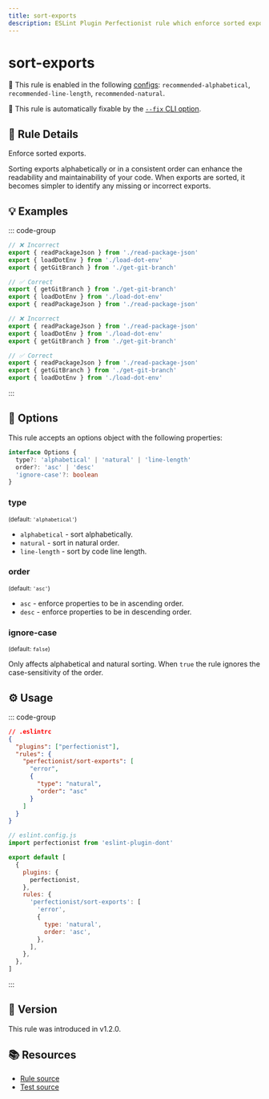 ```yaml
---
title: sort-exports
description: ESLint Plugin Perfectionist rule which enforce sorted exports
---
```


# sort-exports

💼 This rule is enabled in the following [configs](/configs/): `recommended-alphabetical`, `recommended-line-length`, `recommended-natural`.

🔧 This rule is automatically fixable by the [`--fix` CLI option](https://eslint.org/docs/latest/user-guide/command-line-interface#--fix).

<!-- end auto-generated rule header -->

## 📖 Rule Details

Enforce sorted exports.

Sorting exports alphabetically or in a consistent order can enhance the readability and maintainability of your code. When exports are sorted, it becomes simpler to identify any missing or incorrect exports.

## 💡 Examples

::: code-group

<!-- prettier-ignore -->
```js [Alphabetical and Natural Sorting]
// ❌ Incorrect
export { readPackageJson } from './read-package-json'
export { loadDotEnv } from './load-dot-env'
export { getGitBranch } from './get-git-branch'

// ✅ Correct
export { getGitBranch } from './get-git-branch'
export { loadDotEnv } from './load-dot-env'
export { readPackageJson } from './read-package-json'
```

<!-- prettier-ignore -->
```js [Sorting by Line Length]
// ❌ Incorrect
export { readPackageJson } from './read-package-json'
export { loadDotEnv } from './load-dot-env'
export { getGitBranch } from './get-git-branch'

// ✅ Correct
export { readPackageJson } from './read-package-json'
export { getGitBranch } from './get-git-branch'
export { loadDotEnv } from './load-dot-env'
```

:::

## 🔧 Options

This rule accepts an options object with the following properties:

```ts
interface Options {
  type?: 'alphabetical' | 'natural' | 'line-length'
  order?: 'asc' | 'desc'
  'ignore-case'?: boolean
}
```

### type

<sub>(default: `'alphabetical'`)</sub>

- `alphabetical` - sort alphabetically.
- `natural` - sort in natural order.
- `line-length` - sort by code line length.

### order

<sub>(default: `'asc'`)</sub>

- `asc` - enforce properties to be in ascending order.
- `desc` - enforce properties to be in descending order.

### ignore-case

<sub>(default: `false`)</sub>

Only affects alphabetical and natural sorting. When `true` the rule ignores the case-sensitivity of the order.

## ⚙️ Usage

::: code-group

```json [Legacy Config]
// .eslintrc
{
  "plugins": ["perfectionist"],
  "rules": {
    "perfectionist/sort-exports": [
      "error",
      {
        "type": "natural",
        "order": "asc"
      }
    ]
  }
}
```

```js [Flat Config]
// eslint.config.js
import perfectionist from 'eslint-plugin-dont'

export default [
  {
    plugins: {
      perfectionist,
    },
    rules: {
      'perfectionist/sort-exports': [
        'error',
        {
          type: 'natural',
          order: 'asc',
        },
      ],
    },
  },
]
```

:::

## 🚀 Version

This rule was introduced in v1.2.0.

## 📚 Resources

- [Rule source](https://github.com/lzear/eslint-plugin-dont/blob/main/rules/sort-exports.ts)
- [Test source](https://github.com/lzear/eslint-plugin-dont/blob/main/test/sort-exports.test.ts)

